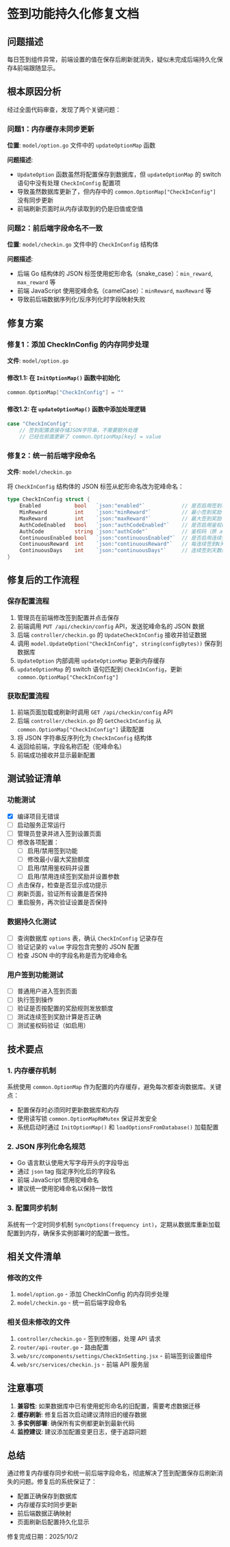 # 签到功能持久化修复文档

## 问题描述

每日签到组件异常，前端设置的值在保存后刷新就消失，疑似未完成后端持久化保存&前端跟随显示。

## 根本原因分析

经过全面代码审查，发现了两个关键问题：

### 问题1：内存缓存未同步更新
**位置**: `model/option.go` 文件中的 `updateOptionMap` 函数

**问题描述**:
- `UpdateOption` 函数虽然将配置保存到数据库，但 `updateOptionMap` 的 switch 语句中没有处理 `CheckInConfig` 配置项
- 导致虽然数据库更新了，但内存中的 `common.OptionMap["CheckInConfig"]` 没有同步更新
- 前端刷新页面时从内存读取到的仍是旧值或空值

### 问题2：前后端字段命名不一致
**位置**: `model/checkin.go` 文件中的 `CheckInConfig` 结构体

**问题描述**:
- 后端 Go 结构体的 JSON 标签使用蛇形命名（snake_case）：`min_reward`, `max_reward` 等
- 前端 JavaScript 使用驼峰命名（camelCase）：`minReward`, `maxReward` 等
- 导致前后端数据序列化/反序列化时字段映射失败

## 修复方案

### 修复1：添加 CheckInConfig 的内存同步处理

**文件**: `model/option.go`

#### 修改1.1: 在 `InitOptionMap()` 函数中初始化
```go
common.OptionMap["CheckInConfig"] = ""
```

#### 修改1.2: 在 `updateOptionMap()` 函数中添加处理逻辑
```go
case "CheckInConfig":
    // 签到配置直接存储JSON字符串，不需要额外处理
    // 已经在前面更新了 common.OptionMap[key] = value
```

### 修复2：统一前后端字段命名

**文件**: `model/checkin.go`

将 `CheckInConfig` 结构体的 JSON 标签从蛇形命名改为驼峰命名：

```go
type CheckInConfig struct {
    Enabled           bool   `json:"enabled"`            // 是否启用签到功能
    MinReward         int    `json:"minReward"`          // 最小签到奖励（原 min_reward）
    MaxReward         int    `json:"maxReward"`          // 最大签到奖励（原 max_reward）
    AuthCodeEnabled   bool   `json:"authCodeEnabled"`    // 是否启用鉴权码（原 auth_code_enabled）
    AuthCode          string `json:"authCode"`           // 鉴权码（原 auth_code）
    ContinuousEnabled bool   `json:"continuousEnabled"`  // 是否启用连续签到奖励（原 continuous_enabled）
    ContinuousReward  int    `json:"continuousReward"`   // 每连续签到N天增加的奖励（原 continuous_reward）
    ContinuousDays    int    `json:"continuousDays"`     // 连续签到天数阈值（原 continuous_days）
}
```

## 修复后的工作流程

### 保存配置流程
1. 管理员在前端修改签到配置并点击保存
2. 前端调用 `PUT /api/checkin/config` API，发送驼峰命名的 JSON 数据
3. 后端 `controller/checkin.go` 的 `UpdateCheckInConfig` 接收并验证数据
4. 调用 `model.UpdateOption("CheckInConfig", string(configBytes))` 保存到数据库
5. `UpdateOption` 内部调用 `updateOptionMap` 更新内存缓存
6. `updateOptionMap` 的 switch 语句匹配到 `CheckInConfig`，更新 `common.OptionMap["CheckInConfig"]`

### 获取配置流程
1. 前端页面加载或刷新时调用 `GET /api/checkin/config` API
2. 后端 `controller/checkin.go` 的 `GetCheckInConfig` 从 `common.OptionMap["CheckInConfig"]` 读取配置
3. 将 JSON 字符串反序列化为 `CheckInConfig` 结构体
4. 返回给前端，字段名称匹配（驼峰命名）
5. 前端成功接收并显示最新配置

## 测试验证清单

### 功能测试
- [x] 编译项目无错误
- [ ] 启动服务正常运行
- [ ] 管理员登录并进入签到设置页面
- [ ] 修改各项配置：
  - [ ] 启用/禁用签到功能
  - [ ] 修改最小/最大奖励额度
  - [ ] 启用/禁用鉴权码并设置
  - [ ] 启用/禁用连续签到奖励并设置参数
- [ ] 点击保存，检查是否显示成功提示
- [ ] 刷新页面，验证所有设置是否保持
- [ ] 重启服务，再次验证设置是否保持

### 数据持久化测试
- [ ] 查询数据库 `options` 表，确认 `CheckInConfig` 记录存在
- [ ] 验证记录的 `value` 字段包含完整的 JSON 配置
- [ ] 检查 JSON 中的字段名称是否为驼峰命名

### 用户签到功能测试
- [ ] 普通用户进入签到页面
- [ ] 执行签到操作
- [ ] 验证是否按配置的奖励规则发放额度
- [ ] 测试连续签到奖励计算是否正确
- [ ] 测试鉴权码验证（如启用）

## 技术要点

### 1. 内存缓存机制
系统使用 `common.OptionMap` 作为配置的内存缓存，避免每次都查询数据库。关键点：
- 配置保存时必须同时更新数据库和内存
- 使用读写锁 `common.OptionMapRWMutex` 保证并发安全
- 系统启动时通过 `InitOptionMap()` 和 `loadOptionsFromDatabase()` 加载配置

### 2. JSON 序列化命名规范
- Go 语言默认使用大写字母开头的字段导出
- 通过 `json` tag 指定序列化后的字段名
- 前端 JavaScript 惯用驼峰命名
- 建议统一使用驼峰命名以保持一致性

### 3. 配置同步机制
系统有一个定时同步机制 `SyncOptions(frequency int)`，定期从数据库重新加载配置到内存，确保多实例部署时的配置一致性。

## 相关文件清单

### 修改的文件
1. `model/option.go` - 添加 CheckInConfig 的内存同步处理
2. `model/checkin.go` - 统一前后端字段命名

### 相关但未修改的文件
1. `controller/checkin.go` - 签到控制器，处理 API 请求
2. `router/api-router.go` - 路由配置
3. `web/src/components/settings/CheckInSetting.jsx` - 前端签到设置组件
4. `web/src/services/checkin.js` - 前端 API 服务层

## 注意事项

1. **兼容性**: 如果数据库中已有使用蛇形命名的旧配置，需要考虑数据迁移
2. **缓存刷新**: 修复后首次启动建议清除旧的缓存数据
3. **多实例部署**: 确保所有实例都更新到最新代码
4. **监控建议**: 建议添加配置变更日志，便于追踪问题

## 总结

通过修复内存缓存同步和统一前后端字段命名，彻底解决了签到配置保存后刷新消失的问题。修复后的系统保证了：
- 配置正确保存到数据库
- 内存缓存实时同步更新
- 前后端数据正确映射
- 页面刷新后配置持久化显示

修复完成日期：2025/10/2
